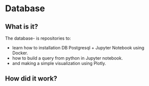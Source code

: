 # Database

## What is it?
The database- is repositories to:
- learn how to installation DB Postgresql + Jupyter Notebook using Docker.
- how to build a query from python in Jupyter notebook.
- and making a simple visualization using Plotly.

## How did it work?
